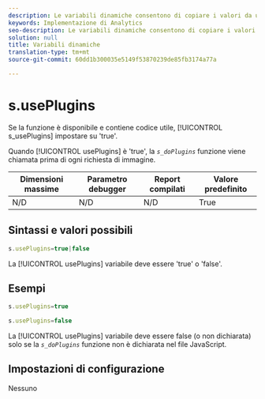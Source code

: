```yaml
---
description: Le variabili dinamiche consentono di copiare i valori da una variabile all’altra senza digitare più volte i valori completi nelle richieste di immagini sul sito.
keywords: Implementazione di Analytics
seo-description: Le variabili dinamiche consentono di copiare i valori da una variabile all’altra senza digitare più volte i valori completi nelle richieste di immagini sul sito.
solution: null
title: Variabili dinamiche
translation-type: tm+mt
source-git-commit: 60dd1b300035e5149f53870239de85fb3174a77a

---
```



# s.usePlugins

Se la funzione è disponibile e contiene codice utile, [!UICONTROL s_usePlugins] impostare su 'true'.

Quando [!UICONTROL usePlugins] è 'true', la *`s_doPlugins`* funzione viene chiamata prima di ogni richiesta di immagine.

| Dimensioni massime | Parametro debugger | Report compilati | Valore predefinito |
|---|---|---|---|
| N/D | N/D | N/D | True |

## Sintassi e valori possibili

```js
s.usePlugins=true|false
```

La [!UICONTROL usePlugins] variabile deve essere 'true' o 'false'.

## Esempi

```js
s.usePlugins=true
```

```js
s.usePlugins=false
```

La [!UICONTROL usePlugins] variabile deve essere false (o non dichiarata) solo se la *`s_doPlugins`* funzione non è dichiarata nel file JavaScript.

## Impostazioni di configurazione

Nessuno